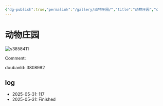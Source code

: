 ```yaml
---
{"dg-publish":true,"permalink":"/gallery/动物庄园/","title":"动物庄园","created":"2025-06-21T17:59:43.863+08:00"}
---
```



# 动物庄园

![s3858411](https://hiraeth-picbed.oss-cn-beijing.aliyuncs.com/s3858411.webp)

Comment: 



doubanId: 3808982

## log

- 2025-05-31: 117
- 2025-05-31: Finished
